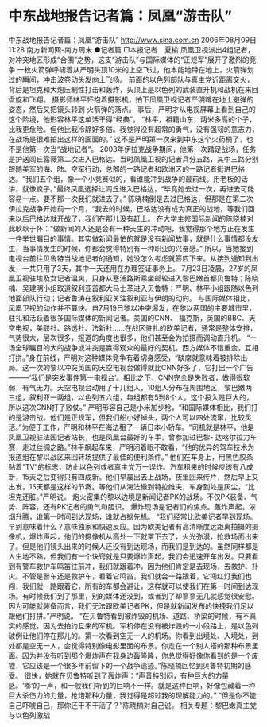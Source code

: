 # 中东战地报告记者篇：凤凰“游击队”

中东战地报告记者篇：凤凰“游击队”
http://www.sina.com.cn 2006年08月09日11:28 南方新闻网-南方周末
●记者篇
□本报记者　夏榆
凤凰卫视派出4组记者，对冲突地区形成“合围”之势，这支“游击队”与国际媒体的“正规军”展开了激烈的竞争
一枚火箭弹呼啸着从严明头顶10米的上空飞过，他本能地蹲在地上，火箭弹划过的瞬间，冲击波卷动头发向上飞扬。
前面的以色列部队与真主党近距离交火，背后是坦克和大炮压制性打击和轰炸，头顶上是以色列的武装直升机和战机在来回盘旋和飞翔。
摄影师林平怀抱着摄影机，拍下凤凰卫视记者严明蹲在地上避弹的姿态，然后又把镜头转到
火箭弹的落点。
事后，严明才从电视屏幕上看到自己的这个险境，他形容林平这单活干得“经典”。
“林平，祖籍山东，两米多高的个子，比我更危险。但他比我冷静好多倍。我觉得没有超常的勇气，没有强韧的意志力，在战场是很难拍出这样的画面的。”
这不是严明第一次来到中东这个火药桶了，也不是他第一次当“战地记者”。
2003年伊拉克战争期间，他第一次踏足战场，任务是护送闾丘露薇第二次进入巴格达。当时凤凰卫视的记者兵分五路，其中三路分别跟随美军的海、陆、空军行动，总部的一路记者和欧洲区的一路记者挺进巴格达。“我们五个组，像一个小竞赛似的，看谁能冲到战争的最前线。用老板的话讲，就像疯子。”最终凤凰选择让闾丘进入巴格达，“毕竟她去过一次，再进去可能容易一点。要不那一次我们就进去了。”
陈晓楠倒是去过巴格达，但那是在第二次伊拉克战争开始前一个月，“我去的时候，巴格达没有成为真正的战地，等我们回来以后巴格达就开战了，我们在那儿没有赶上。
在大学主修国际新闻的陈晓楠对此耿耿于怀：“做新闻的人还是会有一种天生的冲动吧，我觉得那个地方正在发生一件举世瞩目的事情。其实做新闻最怕的就是没有新闻故事，就是什么事情都没发生，当事情发生的时候，你都会觉得特别有一种职业的兴奋感。”
所以，当她接到电视台前往贝鲁特当战地记者的通知，她没怎么考虑就答应下来。从接到通知到出发，一共只用了3天，其中一天还用在办理签证事务上。
7月23日凌晨，27岁的凤凰卫视驻埃及女记者温爽，只身从塞浦路斯乘坐邮轮进入黎巴嫩首都贝鲁特；陈晓楠、吴建明小组取道叙利亚首都大马士革进入贝鲁特；严明、林平小组跟随以色列地面部队行动；记者鲁涛在叙利亚关注叙利亚与伊朗的动向。
与国际媒体相比，凤凰卫视的动作并不算快。自7月19日黎以冲突爆发，在黎以两国的主要城市里，驻扎和活跃着很多国际媒体的新闻记者。美国的CNN、
福克斯，英国的BBC、天空电视，美联社、路透社、法新社……在战区驻扎的欧美记者，通常是整体安排，气势很大，层次很多，报道的角度也很多，他们甚至会为拍摄而调动直升机。
“一场全球瞩目的大的战争或冲突是赢得观众的最好的契机。西方媒体不惜重金，互相打拼。”身在前线，严明对这种媒体竞争有着切身感受，“缺席就意味着被排除出局。这一次的黎以冲突英国的天空电视台做得就比CNN好多了，它打出一个广告———‘我们是突发事件第一电视台’。相比之下，CNN完全是失败者，做得很软弱，有气无力。天空电视台动用了十几组人，10组人分布在周围地区，黎巴嫩两三组，叙利亚一两组，以色列五六组，每组都有5到8个人。这个投入是巨大的，所以这次CNN打了败仗。”
严明形容自己是小米加步枪，“和国际媒体相比，我们打的是游击战。他们是正规军，但我们船小好掉头，两个人可以四处流窜，比较灵活。”为便于工作，严明和林平在海法租了一辆日本小轿车。“司机就是林平，他是凤凰卫视驻法国记者站长，也是凤凰台最好的车手，曾参加过巴黎-
达喀尔拉力车赛，走过丝绸之路。”林平飙起车来，严明闭着眼不敢看，“他的优异的驾车技术为报道组在黎以战区来回转场提供了最佳的便利条件。”
他们在车身上，用黑色胶条贴着“TV”的标志，防止以色列或者真主党万一误炸。汽车租来的时候应该有八成新，15天之后变得只有四成新。他们早晨出去上战场，夜里回来传片，然后早上又出发，15天都是这样的节奏。等他们从海法撤到特拉维夫，车身到处是灰尘，“比坦克还脏。”严明说。
炮火密集的黎以边境是新闻记者PK的战场。不仅PK装备、气势、阵容，还有PK记者的勇气和胆识。
爆炸现场是记者们的焦点。轰炸声起，浓烟升腾，谁第一时间到达现场，谁就占据先机。
“我们经常比欧美记者早到现场。早到意味着什么？意味独家和快速反应。因为欧美记者有高清晰度远距离拍摄的摄像机，爆炸声起，他们的摄像机从高处一下就罩下去了，火光弥漫，抢救场面出来了。但是他们镜头出来的时候人还没有到达现场，而我们是到达的。虽然同样都是人生地不熟，但我们有一个诀窍就是只要爆炸声起，我们会迅速开车出发。只要看到有警车救护车鸣笛往前冲，我们就跟着冲，因为他们肯定是去现场，去救护、扑火。不管是警车还是救护车，看着它鸣笛，我们就会一路跟着，它闯红灯我们也闯，我们就一路跟着它，所有的车都会避让，这样就可以使我们在第一时间到达现场。有时候我们到了那里，别的媒体还没到，或者到了却寥寥无几就感觉很安慰。因为可能就装备而言，我们无法跟欧美记者PK，但是就新闻发布的快捷我们足以跟他们打拼。”严明说。
“在贝鲁特看到被炸毁的机场、道路、桥梁的时候，有不真实的感觉，因为去拍约旦来的军机。军机停在没有被炸毁的一小段路上，是以色列破例让他们停在那儿的。第一次看到空无一人的机场。你看到出境处、入境处，到处都是空无一人，会觉得特别像电影里面的布景。你走在一个别人搭的那种布景里面。因为并没有听到那个爆炸声在我身边轰隆隆，你总觉得好像你看到的是一个废墟，它应该是一个很多年前留下的一个战争遗迹。”陈晓楠回忆到贝鲁特初期的感受。
很快，她就在贝鲁特听到了轰炸声：“声音特别闷，有种巨大的力量感。‘嘭’的一声，和一般我们听到的巨响不一样。就是这种巨响，好像包藏着一种巨大杀伤力的力量，枪炮那种力量，我觉得是超过我的理解能力的。”
“但是你不能自己吓唬自己，那你还干不干活了？”陈晓楠对自己说。
相关专题：黎巴嫩真主党与以色列激战 

